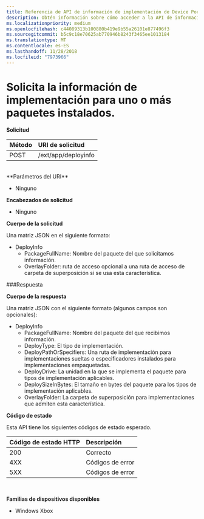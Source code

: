 ```yaml
---
title: Referencia de API de información de implementación de Device Portal
description: Obtén información sobre cómo acceder a la API de información de implementación mediante programación.
ms.localizationpriority: medium
ms.openlocfilehash: c44089313b100880b419e9b55a26101e877496f3
ms.sourcegitcommit: b5c9c18e70625ab770946b8243f3465ee1013184
ms.translationtype: MT
ms.contentlocale: es-ES
ms.lasthandoff: 11/28/2018
ms.locfileid: "7973966"
---
```

# <a name="requests-deployment-information-for-one-or-more-installed-packages"></a>Solicita la información de implementación para uno o más paquetes instalados.

**Solicitud**

Método      | URI de solicitud
:------     | :------
POST | /ext/app/deployinfo
<br />
**Parámetros del URI**

 - Ninguno

**Encabezados de solicitud**

- Ninguno

**Cuerpo de la solicitud**

Una matriz JSON en el siguiente formato:

* DeployInfo
  * PackageFullName: Nombre del paquete del que solicitamos información.
  * OverlayFolder: ruta de acceso opcional a una ruta de acceso de carpeta de superposición si se usa esta característica.

###<a name="response"></a>Respuesta

**Cuerpo de la respuesta**

Una matriz JSON con el siguiente formato (algunos campos son opcionales):

* DeployInfo
  * PackageFullName: Nombre del paquete del que recibimos información.
  * DeployType: El tipo de implementación.
  * DeployPathOrSpecifiers: Una ruta de implementación para implementaciones sueltas o especificadores instalados para implementaciones empaquetadas.
  * DeployDrive: La unidad en la que se implementa el paquete para tipos de implementación aplicables.
  * DeploySizeInBytes: El tamaño en bytes del paquete para los tipos de implementación aplicables.
  * OverlayFolder: La carpeta de superposición para implementaciones que admiten esta característica.

**Código de estado**

Esta API tiene los siguientes códigos de estado esperado.

Código de estado HTTP      | Descripción
:------     | :-----
200 | Correcto
4XX | Códigos de error
5XX | Códigos de error
<br />

**Familias de dispositivos disponibles**

* Windows Xbox